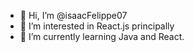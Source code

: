 - 👋 Hi, I’m @isaacFelippe07
- 👀 I’m interested in React.js principally
- 🌱 I’m currently learning  Java and React.


<!---
isaacFelippe07/isaacFelippe07 is a ✨ special ✨ repository because its `README.md` (this file) appears on your GitHub profile.
You can click the Preview link to take a look at your changes.
--->
